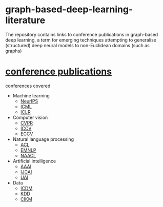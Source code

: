 # graph-based-deep-learning-literature

The repository contains links to conference publications in graph-based deep learning, a term for emerging techniques attempting to generalise (structured) deep neural models to non-Euclidean domains (such as graphs)

# [conference publications](https://github.com/naganandy/graph-based-deep-learning-literature/blob/master/conference-publications/README.md)

conferences covered
- Machine learning
   * [NeurIPS](https://nips.cc/) 
   * [ICML](https://icml.cc/) 
   * [ICLR](https://iclr.cc/)
- Computer vision
   * [CVPR](http://cvpr2019.thecvf.com/)
   * [ICCV](http://iccv2019.thecvf.com/)
   * [ECCV](https://eccv2018.org/)
- Natural language processing
   * [ACL](http://www.acl2019.org/EN/index.xhtml)
   * [EMNLP](https://www.emnlp-ijcnlp2019.org/) 
   * [NAACL](https://naacl2019.org/)
- Artificial intelligence
   * [AAAI](https://www.aaai.org/)
   * [IJCAI](https://www.ijcai.org/)
   * [UAI](http://www.auai.org/)
- Data
   * [ICDM](http://icdm2018.org/)
   * [KDD](https://www.kdd.org/)
   * [CIKM](https://www.cikm2018.units.it/)


